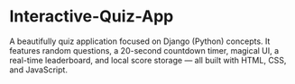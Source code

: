 # Interactive-Quiz-App
A beautifully quiz application focused on Django (Python) concepts. It features random questions, a 20-second countdown timer, magical UI, a real-time leaderboard, and local score storage — all built with HTML, CSS, and JavaScript.
